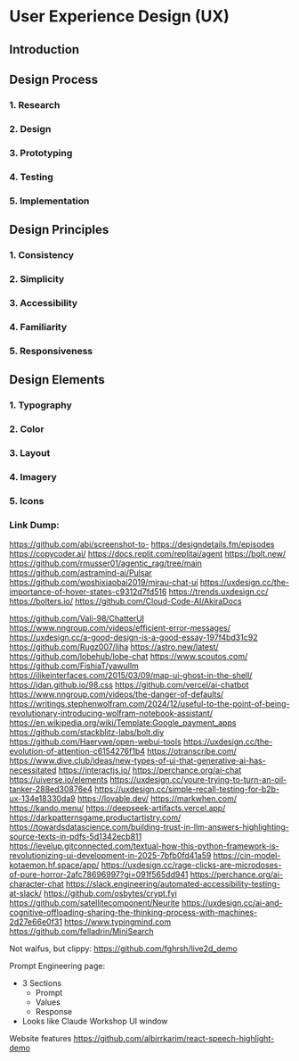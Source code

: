 # User Experience Design (UX)

## Introduction


## Design Process

### 1. Research

### 2. Design

### 3. Prototyping

### 4. Testing

### 5. Implementation

## Design Principles

### 1. Consistency

### 2. Simplicity

### 3. Accessibility

### 4. Familiarity

### 5. Responsiveness

## Design Elements

### 1. Typography

### 2. Color

### 3. Layout

### 4. Imagery

### 5. Icons



### Link Dump:
https://github.com/abi/screenshot-to-
https://designdetails.fm/episodes
https://copycoder.ai/
https://docs.replit.com/replitai/agent
https://bolt.new/
https://github.com/rmusser01/agentic_rag/tree/main
https://github.com/astramind-ai/Pulsar
https://github.com/woshixiaobai2019/mirau-chat-ui
https://uxdesign.cc/the-importance-of-hover-states-c9312d7fd516
https://trends.uxdesign.cc/
https://bolters.io/
https://github.com/Cloud-Code-AI/AkiraDocs

https://github.com/Vali-98/ChatterUI
https://www.nngroup.com/videos/efficient-error-messages/
https://uxdesign.cc/a-good-design-is-a-good-essay-197f4bd31c92
https://github.com/Rugz007/liha
https://astro.new/latest/
https://github.com/lobehub/lobe-chat
https://www.scoutos.com/
https://github.com/FishiaT/yawullm
https://ilikeinterfaces.com/2015/03/09/map-ui-ghost-in-the-shell/
https://jdan.github.io/98.css
https://github.com/vercel/ai-chatbot
https://www.nngroup.com/videos/the-danger-of-defaults/
https://writings.stephenwolfram.com/2024/12/useful-to-the-point-of-being-revolutionary-introducing-wolfram-notebook-assistant/
https://en.wikipedia.org/wiki/Template:Google_payment_apps
https://github.com/stackblitz-labs/bolt.diy
https://github.com/Haervwe/open-webui-tools
https://uxdesign.cc/the-evolution-of-attention-c6154276f1b4
https://otranscribe.com/
https://www.dive.club/ideas/new-types-of-ui-that-generative-ai-has-necessitated
https://interactjs.io/
https://perchance.org/ai-chat
https://uiverse.io/elements
https://uxdesign.cc/youre-trying-to-turn-an-oil-tanker-288ed30876e4
https://uxdesign.cc/simple-recall-testing-for-b2b-ux-134e18330da9
https://lovable.dev/
https://markwhen.com/
https://kando.menu/
https://deepseek-artifacts.vercel.app/
https://darkpatternsgame.productartistry.com/
https://towardsdatascience.com/building-trust-in-llm-answers-highlighting-source-texts-in-pdfs-5d1342ecb811
https://levelup.gitconnected.com/textual-how-this-python-framework-is-revolutionizing-ui-development-in-2025-7bfb0fd41a59
https://cin-model-kotaemon.hf.space/app/
https://uxdesign.cc/rage-clicks-are-microdoses-of-pure-horror-2afc78696997?gi=091f565dd941
https://perchance.org/ai-character-chat
https://slack.engineering/automated-accessibility-testing-at-slack/
https://github.com/osbytes/crypt.fyi
https://github.com/satellitecomponent/Neurite
https://uxdesign.cc/ai-and-cognitive-offloading-sharing-the-thinking-process-with-machines-2d27e66e0f31
https://www.typingmind.com
https://github.com/felladrin/MiniSearch



Not waifus, but clippy:
  https://github.com/fghrsh/live2d_demo


Prompt Engineering page:
- 3 Sections
  - Prompt
  - Values
  - Response
- Looks like Claude Workshop UI window



Website features
https://github.com/albirrkarim/react-speech-highlight-demo
